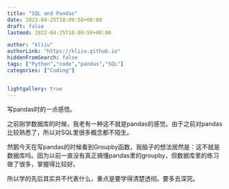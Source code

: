 ```yaml
---
title: "SQL and Pandas"
date: 2022-04-25T10:09:58+08:00
draft: false
lastmod: 2022-04-25T10:09:58+08:00

author: "kliiu"
authorLink: "https://kliiu.github.io"
hiddenFromSearch: false
tags: ["Python","code","pandas","SQL"]
categories: ["Coding"]


lightgallery: true
---
```


写pandas时的一点感悟。

<!--more-->

之前刚学数据库的时候，我老有一种这不就是pandas的感觉。由于之前对pandas比较熟悉了，所以对SQL里很多概念都不陌生。

然鹅今天在写pandas的时候看到Groupby函数，我脑子的想法居然是：这不就是数据库吗。因为以前一直没有真正搞懂pandas里的groupby，但数据库里的练习做了很多，掌握得比较好。

所以学的先后其实并不代表什么，重点是要学得清楚透彻。要多去深究。